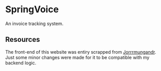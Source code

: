 # SpringVoice

An invoice tracking system.

## Resources

The front-end of this website was entiry scrapped from [Jorrrmungandr](https://github.com/Jorrrmungandr/Invoice-App). Just some minor changes were made for it to be compatible with my backend logic.
